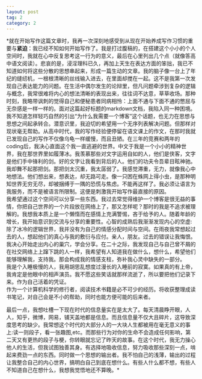```yaml
---
layout: post
tag: 2
category: 2
---
```

*就在开始写作这篇文章时，我再一次深刻地感受到从现在开始养成写作习惯的重要与**紧迫**：我已经不知如何开始写作了。我是打过腹稿的，在搭建这个小小的个人空间时，我就在心中反复思考这一行为的意义，最后在心里列出几个点（就像答高中语文阅读）。悲哀的是，浸淫理科已久，再加上天生在表达方面的笨拙，我已不知道如何将这些分散的思想串起来，形成一篇生动的文章。我的脑子像一台上了年纪的缝纫机，一根根清晰的丝线输入进去，在里面却搅在一起。这不是我第一次发现自己表达能力的问题。在生活中偶尔发生的论辩里，但凡问题牵涉到复杂的逻辑与概念，我常很难将内心的想法清晰的表现出来，往往词不达意，草草收场。那种时刻，我略带讽刺的觉得自己和便秘患者同病相怜：上面不通与下面不通的憋屈与无奈感是一样一样的。面对这篇起好标题的markdown文档，我陷入同一种困境。我不知道怎样轻巧自然的引出“为什么我需要一个博客”这个话题，也无力在思想与思想之间起承转合。潜意识里，我迫切的希望用一个无序列表解决问题。但那样对现状毫无帮助。从高中时代，我的写作经验便停留在语文课上的作文，在那时我就已发现自己的写作不仅像乌龟一样缓慢，而且丑陋。在三年的竞赛和两年的coding后，我决心直面这个我一直逃避的世界。中文于我是一个小小的精神世界，我在那世界里如履薄冰。我羡慕那些对文字运用自如的人，他们是侠客，文字是他们手中锋利的剑。好的文字让我看到背后的人。他们的功夫令吾辈目眩神驰。我却舞不起那把剑。那把剑太沉重，我太孱弱了。我感觉滞重，无力，就像我心中地想法。他们想出来，想表达，却无路可走。像一只困在蛛网上得小虫，是那种明知世界无穷无尽，却被捆缚于一隅的恐慌与焦虑。不能再这样了。我必须让语言为我服务，而不是被语言所限制。这便是刺激我开始写作最直接的原因。  
我希望通过这个空间可以分享一些东西。我过去常觉得维护一个博客是很无益的事情，你把自己世界的一个片段放在网络上了，那又怎样呢？那时的我是不追求被理解的。我想我本质上是一个懒惰而在感情上充满警惕，吝于给予的人。随着年龄的增长，我开始意识到交流与分享的重要性。心智的成熟后我渐渐发现内心的空虚:除了冰冷的逻辑世界，我并没有为自己的情感分配时间与空间。在雨夜我常想起过去的人，想起他们的真心与我的敷衍与应付。亲人，朋友。过去的错误让我悔恨。我决心开始走出内心的巢穴，学会分享。在二十之际，我发现自己与自己曾不屑的在社交网络上上蹿下跳的人一样，我希望有人知道我在做什么，想什么，希望他们能够理解我，支持我。那会构成我的情感支柱，弥补我心灵中缺失的一部分。  
我是个入睡极慢的人，我用胡思乱想度过漫长的入睡前的寂寞。如果真的有上帝，我肯定是他眼中的相声演员。我不愿这些笑话就那样流逝了，所以要把他们记录下来。作为自己活着的凭证。  
作为一个计算机科学的修行者，阅读技术书籍是必不可少的经历。将收获整理成读书笔记，对自己会是不小的帮助，同时也能方便可能的后来者。

最后一点，我想吐槽一下现在时代的信息量实在是太大了。每天清晨睁开眼，人人，知乎，微博，网易，铺天盖地都是信息。而且信息量不仅大且碎片，这导致深度思考的缺少。我常想这个时代的大部分人的一大块人生都被用在毫无意义的事上:读一则段子，看一张趣图,etc。而那些行为对你的生命不会造成任何影响，第二天又有更热的段子与梗，你转眼就忘记了昨天的故事。在这个时代，我无力操心他人的生活，但我试图独善其身。有选择地吸收信息，努力吸收那些深刻一点，啃起来费劲一点的东西。同时做一个思想的输出者。我不怕自己的浅薄，输出的过程让我整合自己的内心世界，搞明白自己到底在想什么。有些人什么都不想，有些人不知道自己在想什么，我想我觉悟地还不算晚。*